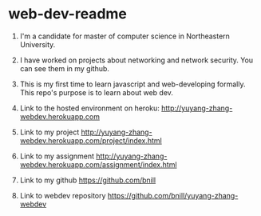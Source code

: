 # web-dev-readme

1. I'm a candidate for master of computer science in Northeastern University.
1. I have worked on projects about networking and network security. You can see them in my github.
1. This is my first time to learn javascript and web-developing formally. This repo's purpose is to learn about web dev.

1. Link to the hosted environment on heroku:
    http://yuyang-zhang-webdev.herokuapp.com
1. Link to my project
    http://yuyang-zhang-webdev.herokuapp.com/project/index.html
1. Link to my assignment
    http://yuyang-zhang-webdev.herokuapp.com/assignment/index.html
1. Link to my github
    https://github.com/bnill
1. Link to webdev repository
    https://github.com/bnill/yuyang-zhang-webdev

